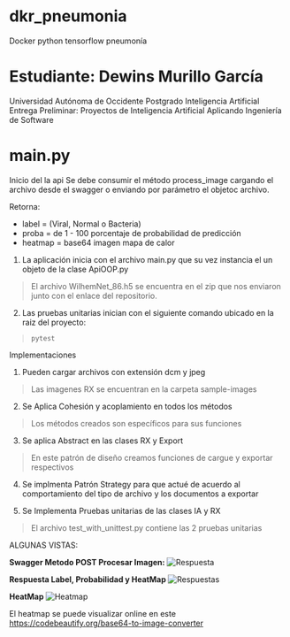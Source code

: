 # dkr_pneumonia
Docker python tensorflow pneumonía

# Estudiante: Dewins Murillo García
Universidad Autónoma de Occidente
Postgrado Inteligencia Artificial
Entrega Preliminar:
Proyectos de Inteligencia Artificial 
Aplicando Ingeniería de Software

# main.py
Inicio del la api
Se debe consumir el método process_image
cargando el archivo desde el swagger o enviando por parámetro 
el objetoc archivo.

Retorna:
- label = (Viral, Normal o Bacteria)
- proba = de 1 - 100 porcentaje de probabilidad de predicción
- heatmap = base64 imagen mapa de calor


1. La aplicación inicia con el archivo main.py que su vez instancia el un objeto de la clase ApiOOP.py

> El archivo WilhemNet_86.h5 se encuentra en el zip que nos enviaron junto con el enlace del repositorio.

2. Las pruebas unitarias inician con el siguiente comando ubicado en la raiz del proyecto: 

>`pytest`

Implementaciones

1. Pueden cargar archivos con extensión dcm y jpeg

> Las imagenes RX se encuentran en la carpeta sample-images

2. Se Aplica Cohesión y acoplamiento en todos los métodos

> Los métodos creados son específicos para sus funciones

3. Se aplica Abstract en las clases RX y Export

> En este patrón de diseño creamos funciones de cargue y exportar respectivos

4. Se implmenta Patrón Strategy para que actué de acuerdo al comportamiento del tipo de archivo y los documentos a exportar

3. Se Implementa Pruebas unitarias de las clases IA y RX

> El archivo test_with_unittest.py contiene las 2 pruebas unitarias

ALGUNAS VISTAS:

**Swagger Metodo POST Procesar Imagen:**
![Respuesta]([https://raw.githubusercontent.com/SuperDesarroll/dkr_pneumonia/main/Pantallas/Api03.jpeg?token=GHSAT0AAAAAAB5QOPAIICW2D7SOWMRILYESZBAXONQ](https://raw.githubusercontent.com/SuperDesarroll/dkr_pneumonia/main/screens/Api03.jpeg) "Respuesta")

**Respuesta Label, Probabilidad y HeatMap**
![Respuestas](https://raw.githubusercontent.com/SuperDesarroll/dkr_pneumonia/main/screens/Api02.jpeg "Respuestas")

**HeatMap**
![Heatmap](https://raw.githubusercontent.com/SuperDesarroll/dkr_pneumonia/main/screens/Api01.jpeg "Heatmap")

El heatmap se puede visualizar online en este https://codebeautify.org/base64-to-image-converter

